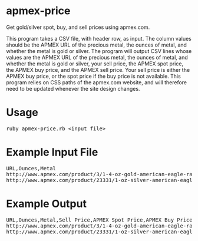 # apmex-price
Get gold/silver spot, buy, and sell prices using apmex.com.

This program takes a CSV file, with header row, as input.  The column values should be the APMEX URL of the precious metal, the ounces of metal, and whether the metal is gold or silver.  The program will output CSV lines whose values are the APMEX URL of the precious metal, the ounces of metal, and whether the metal is gold or silver, your sell price, the APMEX spot price, the APMEX buy price, and the APMEX sell price.  Your sell price is either the APMEX buy price, or the spot price if the buy price is not available.  This program relies on CSS paths of the apmex.com website, and will therefore need to be updated whenever the site design changes.

# Usage
<pre>ruby apmex-price.rb &lt;input_file&gt;</pre>

# Example Input File
<pre>
URL,Ounces,Metal
http://www.apmex.com/product/3/1-4-oz-gold-american-eagle-random-year,0.25,Gold
http://www.apmex.com/product/23331/1-oz-silver-american-eagle-random-year,1,Silver
</pre>

# Example Output
<pre>
URL,Ounces,Metal,Sell Price,APMEX Spot Price,APMEX Buy Price,APMEX Sell Price
http://www.apmex.com/product/3/1-4-oz-gold-american-eagle-random-year,0.25,Gold,310.05,298.125,310.05,331.47
http://www.apmex.com/product/23331/1-oz-silver-american-eagle-random-year,1,Silver,16.48,16.48,0.0,20.17
</pre>
